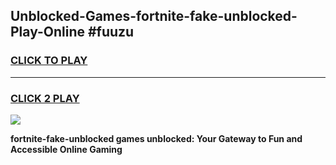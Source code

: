 
## Unblocked-Games-fortnite-fake-unblocked-Play-Online #fuuzu
<h3>
<a href="https://news.freeplayer.one?title=fortnite-fake-unblocked&ref=3">CLICK TO PLAY</a></h3>
<hr>

<h3>
<a href="https://news.freeplayer.one?title=fortnite-fake-unblocked&ref=3">CLICK 2 PLAY</a>
  
</h3>

<a href="https://news.freeplayer.one?title=fortnite-fake-unblocked&ref=3"><img src="https://clearcache.store/games.png"></a>


**fortnite-fake-unblocked games unblocked: Your Gateway to Fun and Accessible Online Gaming**
